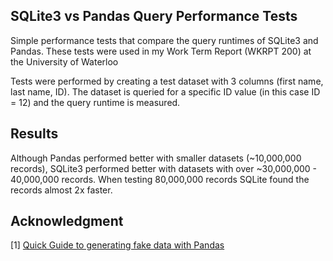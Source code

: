 ## SQLite3 vs Pandas Query Performance Tests

Simple performance tests that compare the query runtimes of SQLite3 and Pandas. 
These tests were used in my Work Term Report (WKRPT 200) at the University of Waterloo

Tests were performed by creating a test dataset with 3 columns (first name, last name, ID). The dataset is queried 
for a specific ID value (in this case ID = 12) and the query runtime is measured. 

## Results 
Although Pandas performed better with smaller datasets (~10,000,000 records), SQLite3 
performed better with datasets with over ~30,000,000 - 40,000,000 records. When testing 80,000,000 records
SQLite found the records almost 2x faster. 

## Acknowledgment
[1] [Quick Guide to generating fake data with Pandas](https://www.caktusgroup.com/blog/2020/04/15/quick-guide-generating-fake-data-with-pandas/) <br>


